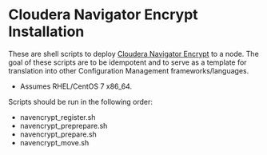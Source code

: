 # Cloudera Navigator Encrypt Installation

These are shell scripts to deploy [Cloudera Navigator Encrypt](https://www.cloudera.com/documentation/enterprise/latest/topics/sg_navigator_encrypt.html) to a node.  The goal of these scripts are to be idempotent and to serve as a template for translation into other Configuration Management frameworks/languages.

* Assumes RHEL/CentOS 7 x86_64.

Scripts should be run in the following order:

* navencrypt_register.sh
* navencrypt_preprepare.sh
* navencrypt_prepare.sh
* navencrypt_move.sh

